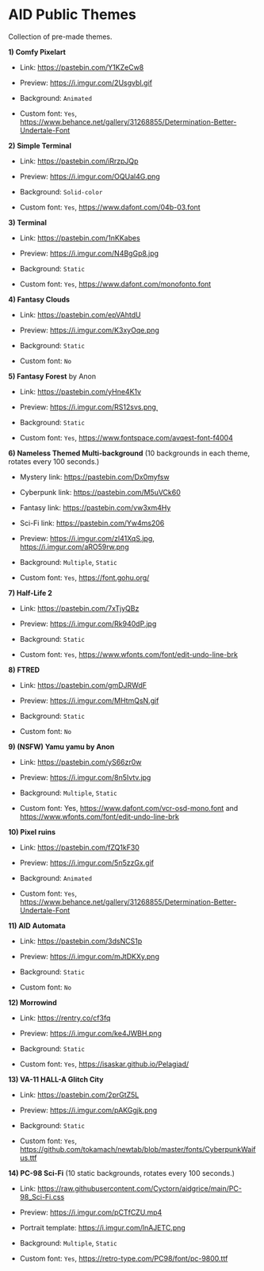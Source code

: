 # AID Public Themes
Collection of pre-made themes.
 
**1) Comfy Pixelart**

* Link: <https://pastebin.com/Y1KZeCw8>

* Preview: <https://i.imgur.com/2UsgvbI.gif>

* Background: `Animated`

* Custom font: `Yes`, <https://www.behance.net/gallery/31268855/Determination-Better-Undertale-Font>
 
**2) Simple Terminal**

* Link: <https://pastebin.com/iRrzpJQp>

* Preview: <https://i.imgur.com/OQUal4G.png>

* Background: `Solid-color`

* Custom font: `Yes`, <https://www.dafont.com/04b-03.font>
 
**3) Terminal**

* Link: <https://pastebin.com/1nKKabes>

* Preview: <https://i.imgur.com/N4BgGp8.jpg>

* Background: `Static`

* Custom font: `Yes`, <https://www.dafont.com/monofonto.font>
 
**4) Fantasy Clouds**

* Link: <https://pastebin.com/epVAhtdU>

* Preview: <https://i.imgur.com/K3xyOqe.png>

* Background: `Static`

* Custom font: `No`
 
**5) Fantasy Forest** by Anon

* Link: <https://pastebin.com/yHne4K1v>

* Preview: <https://i.imgur.com/RS12svs.png̨>

* Background: `Static`

* Custom font: `Yes`, <https://www.fontspace.com/avqest-font-f4004>
 
**6) Nameless Themed Multi-background** (10 backgrounds in each theme, rotates every 100 seconds.)

* Mystery link: <https://pastebin.com/Dx0myfsw>

* Cyberpunk link: <https://pastebin.com/M5uVCk60>

* Fantasy link: <https://pastebin.com/vw3xm4Hy>

* Sci-Fi link: <https://pastebin.com/Yw4ms206>

* Preview: <https://i.imgur.com/zl41XqS.jpg>, <https://i.imgur.com/aRO59rw.png>

* Background: `Multiple`, `Static`

* Custom font: `Yes`, <https://font.gohu.org/>
 
**7) Half-Life 2**

* Link: <https://pastebin.com/7xTjyQBz>

* Preview: <https://i.imgur.com/Rk940dP.jpg>

* Background: `Static`

* Custom font: `Yes`, <https://www.wfonts.com/font/edit-undo-line-brk>
 
**8) FTRED**

* Link: <https://pastebin.com/gmDJRWdF>

* Preview: <https://i.imgur.com/MHtmQsN.gif>

* Background: `Static`

* Custom font: `No`
 
**9) (NSFW) Yamu yamu by Anon**

* Link: <https://pastebin.com/yS66zr0w>

* Preview: <https://i.imgur.com/8n5Ivtv.jpg>

* Background: `Multiple`, `Static`

* Custom font: Yes, <https://www.dafont.com/vcr-osd-mono.font> and <https://www.wfonts.com/font/edit-undo-line-brk>
 
**10) Pixel ruins**

* Link: <https://pastebin.com/fZQ1kF30>

* Preview: <https://i.imgur.com/5n5zzGx.gif>

* Background: `Animated`

* Custom font: `Yes`, <https://www.behance.net/gallery/31268855/Determination-Better-Undertale-Font>
 
**11) AID Automata**

* Link: <https://pastebin.com/3dsNCS1p>

* Preview: <https://i.imgur.com/mJtDKXy.png>

* Background: `Static`

* Custom font: `No`

**12) Morrowind**

* Link: <https://rentry.co/cf3fq>

* Preview: <https://i.imgur.com/ke4JWBH.png>

* Background: `Static`

* Custom font: `Yes`, <https://isaskar.github.io/Pelagiad/>

**13) VA-11 HALL-A Glitch City**

* Link: <https://pastebin.com/2prGtZ5L>

* Preview: <https://i.imgur.com/pAKGgjk.png>

* Background: `Static`

* Custom font: `Yes`, <https://github.com/tokamach/newtab/blob/master/fonts/CyberpunkWaifus.ttf>

**14) PC-98 Sci-Fi** (10 static backgrounds, rotates every 100 seconds.)

* Link: <https://raw.githubusercontent.com/Cyctorn/aidgrice/main/PC-98_Sci-Fi.css>

* Preview: <https://i.imgur.com/pCTfCZU.mp4>

* Portrait template: <https://i.imgur.com/lnAJETC.png>

* Background: `Multiple`, `Static`

* Custom font: `Yes`, <https://retro-type.com/PC98/font/pc-9800.ttf>
